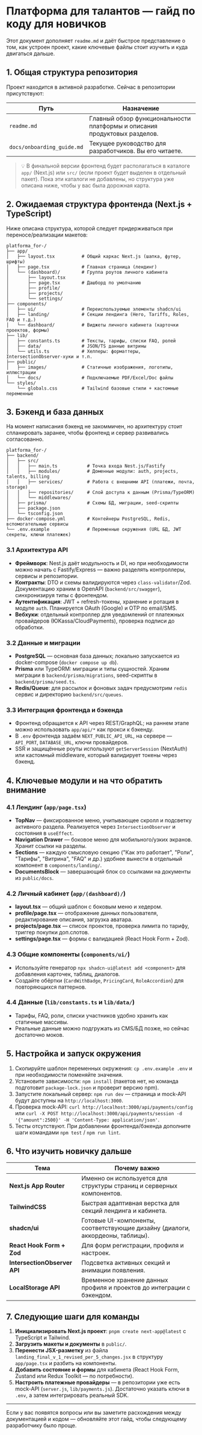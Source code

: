 # Платформа для талантов — гайд по коду для новичков

Этот документ дополняет `readme.md` и даёт быстрое представление о том, как устроен проект, какие ключевые файлы стоит изучить и куда двигаться дальше.

## 1. Общая структура репозитория

Проект находится в активной разработке. Сейчас в репозитории присутствуют:

| Путь | Назначение |
|------|------------|
| `readme.md` | Главный обзор функциональности платформы и описания продуктовых разделов. |
| `docs/onboarding_guide.md` | Текущее руководство для разработчиков. Вы его читаете. |

> 💡 В финальной версии фронтенд будет располагаться в каталоге `app/` (Next.js) или `src/` (если проект будет выделен в отдельный пакет). Пока эти каталоги не добавлены, но структура уже описана ниже, чтобы у вас была дорожная карта.

## 2. Ожидаемая структура фронтенда (Next.js + TypeScript)

Ниже описана структура, которой следует придерживаться при переносе/реализации макетов:

```
platforma_for-/
├── app/
│   ├── layout.tsx          # Общий каркас Next.js (шапка, футер, шрифты)
│   ├── page.tsx            # Главная страница (лендинг)
│   └── (dashboard)/        # Группа роутов личного кабинета
│       ├── layout.tsx
│       ├── page.tsx        # Дашборд по умолчанию
│       ├── profile/
│       ├── projects/
│       └── settings/
├── components/
│   ├── ui/                 # Переиспользуемые элементы shadcn/ui
│   ├── landing/            # Секции лендинга (Hero, Tariffs, Roles, FAQ и т.д.)
│   └── dashboard/          # Виджеты личного кабинета (карточки проектов, формы)
├── lib/
│   ├── constants.ts        # Тексты, тарифы, списки FAQ, ролей
│   ├── data/               # JSON/TS данные витрины
│   └── utils.ts            # Хелперы: форматтеры, IntersectionObserver-хуки и т.п.
├── public/
│   ├── images/             # Статичные изображения, логотипы, иллюстрации
│   └── docs/               # Подключаемые PDF/Excel/Doc файлы
└── styles/
    └── globals.css         # Tailwind базовые стили + кастомные переменные
```

## 3. Бэкенд и база данных

На момент написания бэкенд не закоммичен, но архитектуру стоит спланировать заранее, чтобы фронтенд и сервер развивались согласованно.

```
platforma_for-/
├── backend/
│   ├── src/
│   │   ├── main.ts           # Точка входа Nest.js/Fastify
│   │   ├── modules/          # Доменные модули: auth, projects, talents, billing
│   │   ├── services/         # Работа с внешними API (платежи, почта, storage)
│   │   ├── repositories/     # Слой доступа к данным (Prisma/TypeORM)
│   │   └── middlewares/
│   ├── prisma/               # Схемы БД, миграции, seed-скрипты
│   ├── package.json
│   └── tsconfig.json
├── docker-compose.yml        # Контейнеры PostgreSQL, Redis, вспомогательные сервисы
└── .env.example              # Переменные окружения (URL БД, JWT секреты, ключи платежек)
```

### 3.1 Архитектура API
- **Фреймворк**: Nest.js даёт модульность и DI, но при необходимости можно начать с Fastify/Express — важно разделять контроллеры, сервисы и репозитории.
- **Контракты**: DTO и схемы валидируются через `class-validator`/Zod. Документацию храним в OpenAPI (`backend/src/swagger`), синхронизируя типы с фронтендом.
- **Аутентификация**: JWT + refresh-токены, хранение и ротация в модуле `auth`. Планируется OAuth (Google) и OTP по email/SMS.
- **Вебхуки**: отдельный контроллер для уведомлений от платежных провайдеров (ЮKassa/CloudPayments), проверка подписи до обработки.

### 3.2 Данные и миграции
- **PostgreSQL** — основная база данных; локально запускается из docker-compose (`docker compose up db`).
- **Prisma** или TypeORM: миграции и типы сущностей. Храним миграции в `backend/prisma/migrations`, seed-скрипты в `backend/prisma/seed.ts`.
- **Redis/Queue**: для рассылок и фоновых задач предусмотрим `redis` сервис и директорию `backend/src/queues`.

### 3.3 Интеграция фронтенда и бэкенда
- Фронтенд обращается к API через REST/GraphQL; на раннем этапе можно использовать `app/api/*` как прокси к бэкенду.
- В `.env` фронтенда задаём `NEXT_PUBLIC_API_URL`, на сервере — `API_PORT`, `DATABASE_URL`, ключи провайдеров.
- SSR и защищённые роуты используют `getServerSession` (NextAuth) или кастомный middleware, который валидирует токены через бэкенд.

## 4. Ключевые модули и на что обратить внимание

### 4.1 Лендинг (`app/page.tsx`)
- **TopNav** — фиксированное меню, учитывающее скролл и подсветку активного раздела. Реализуется через `IntersectionObserver` и состояния в `useEffect`.
- **Navigation Drawer** — боковое меню для мобильного/узких экранов. Хранит ссылки на разделы.
- **Sections** — каждую смысловую секцию ("Как это работает", "Роли", "Тарифы", "Витрина", "FAQ" и др.) удобнее вынести в отдельный компонент в `components/landing/`.
- **DocumentsBlock** — завершающий блок со ссылками на документы из `public/docs`.

### 4.2 Личный кабинет (`app/(dashboard)/`)
- **layout.tsx** — общий шаблон с боковым меню и хедером.
- **profile/page.tsx** — отображение данных пользователя, редактирование описания, загрузка аватара.
- **projects/page.tsx** — список проектов, проверка лимита по тарифу, триггер покупки доп.слотов.
- **settings/page.tsx** — формы с валидацией (React Hook Form + Zod).

### 4.3 Общие компоненты (`components/ui/`)
- Используйте генератор `npx shadcn-ui@latest add <component>` для добавления карточек, таблиц, диалогов.
- Создайте обёртки (`CardWithBadge`, `PricingCard`, `RoleAccordion`) для повторяющихся паттернов.

### 4.4 Данные (`lib/constants.ts` и `lib/data/`)
- Тарифы, FAQ, роли, списки участников удобно хранить как статичные массивы.
- Реальные данные можно подгружать из CMS/БД позже, но сейчас достаточно моков.

## 5. Настройка и запуск окружения

1. Скопируйте шаблон переменных окружения: `cp .env.example .env` и при необходимости поменяйте значения.
2. Установите зависимости: `npm install` (пакетов нет, но команда подготовит `package-lock.json` и проверит версию npm).
3. Запустите локальный сервер: `npm run dev` — страница и mock-API будут доступны на `http://localhost:3000`.
4. Проверка mock-API: `curl http://localhost:3000/api/payments/config` или `curl -X POST http://localhost:3000/api/payments/session -d '{"amount":2500}' -H 'Content-Type: application/json'`.
5. Тесты отсутствуют. При добавлении фронтенда/бэкенда дополните шаги командами `npm test` / `npm run lint`.


## 6. Что изучить новичку дальше

| Тема | Почему важно |
|------|---------------|
| **Next.js App Router** | Именно он используется для структуры страниц и серверных компонентов. |
| **TailwindCSS** | Быстрая адаптивная верстка для секций лендинга и кабинета. |
| **shadcn/ui** | Готовые UI-компоненты, соответствующие дизайну (диалоги, аккордеоны, таблицы). |
| **React Hook Form + Zod** | Для форм регистрации, профиля и настроек. |
| **IntersectionObserver API** | Подсветка активных секций и анимации появления. |
| **LocalStorage API** | Временное хранение данных профиля и проектов до интеграции с бэкендом. |

## 7. Следующие шаги для команды

1. **Инициализировать Next.js проект**: `pnpm create next-app@latest` с TypeScript и Tailwind.
2. **Загрузить макеты и документы** в `public/`.
3. **Перенести JSX-разметку** из файла `landing_final_v_1_revised_per_5_changes.jsx` в структуру `app/page.tsx` и разбить на компоненты.
4. **Добавить состояние и формы** для кабинета (React Hook Form, Zustand или Redux Toolkit — по потребности).
5. **Настроить платежные провайдеры** — в репозитории уже есть mock-API (`server.js`, `lib/payments.js`). Достаточно указать ключи в `.env`, а затем интегрировать реальный SDK.

---

Если у вас появятся вопросы или вы заметите расхождения между документацией и кодом — обновляйте этот гайд, чтобы следующему разработчику было проще.
